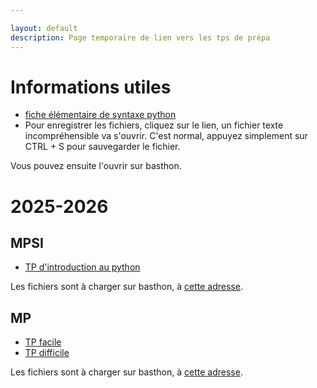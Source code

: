 ```yaml
---

layout: default
description: Page temporaire de lien vers les tps de prépa
---
```


# Informations utiles
- [fiche élémentaire de syntaxe python](TPs/fiche.ipynb)
- Pour enregistrer les fichiers, cliquez sur le lien, un fichier texte incompréhensible va s'ouvrir. C'est normal, appuyez simplement sur CTRL + S pour sauvegarder le fichier. 

Vous pouvez ensuite l'ouvrir sur basthon.
# 2025-2026

## MPSI 

- [TP d'introduction au python](TPs/intro.ipynb)

Les fichiers sont à charger sur basthon, à [cette adresse](https://notebook.basthon.fr/?kernel=python).

## MP


- [TP facile](TPs/motifs.ipynb)
- [TP difficile](TPs/percol.ipynb)

Les fichiers sont à charger sur basthon, à [cette adresse](https://notebook.basthon.fr/?kernel=python&module=https://raw.githubusercontent.com/tpprepa/tpprepa.github.io/main/TPs/annexe/tp0.py).